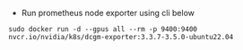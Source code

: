 
- Run prometheus node exporter using cli below
  
`
sudo docker run -d --gpus all --rm -p 9400:9400 nvcr.io/nvidia/k8s/dcgm-exporter:3.3.7-3.5.0-ubuntu22.04
`
